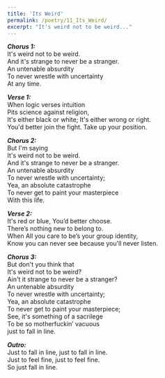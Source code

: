 ```yaml
---
title: 'Its Weird'
permalink: /poetry/11_Its_Weird/
excerpt: "It's weird not to be weird..."
---
```


***Chorus 1:*** \
  It's weird not to be weird. \
  And it's strange to never be a stranger. \
  An untenable absurdity \
  To never wrestle with uncertainty \
  At any time.
       
***Verse 1:*** \
  When logic verses intuition \
  Pits science against religion, \
  It's either black or white; It's either wrong or right. \
  You'd better join the fight. Take up your position.

***Chorus 2:*** \
  But I'm saying \
  It's weird not to be weird. \
  And it's strange to never be a stranger. \
  An untenable absurdity \
  To never wrestle with uncertainty; \
  Yea, an absolute catastrophe \
  To never get to paint your masterpiece \
  With this life.
        
***Verse 2:*** \
  It's red or blue, You’d better choose. \
  There’s nothing new to belong to. \
  When All you care to be’s your group identity, \
  Know you can never see because you'll never listen.

***Chorus 3:*** \
  But don't you think that \
  It's weird not to be weird? \
  Ain't it strange to never be a stranger? \
  An untenable absurdity \
  To never wrestle with uncertainty; \
  Yea, an absolute catastrophe \
  To never get to paint your masterpiece; \
  See, it's something of a sacrilege \
  To be so motherfuckin’ vacuous \
  just to fall in line.
                
***Outro:*** \
  Just to fall in line, just to fall in line. \
  Just to feel fine, just to feel fine. \
  So just fall in line.
